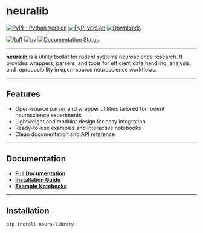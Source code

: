 # neuralib

[![PyPI - Python Version](https://img.shields.io/pypi/pyversions/neura-library)](https://pypi.org/project/neura-library/)
[![PyPI version](https://badge.fury.io/py/neura-library.svg)](https://badge.fury.io/py/neura-library)
[![Downloads](https://static.pepy.tech/badge/neura-library)](https://pepy.tech/project/neura-library)

[![Ruff](https://img.shields.io/endpoint?url=https://raw.githubusercontent.com/astral-sh/ruff/main/assets/badge/v2.json)](https://github.com/astral-sh/ruff)
[![uv](https://img.shields.io/endpoint?url=https://raw.githubusercontent.com/astral-sh/uv/main/assets/badge/v0.json)](https://github.com/astral-sh/uv)
[![Documentation Status](https://readthedocs.org/projects/neuralib/badge/?version=latest)](https://neuralib.readthedocs.io/en/latest/)

---

**neuralib** is a utility toolkit for rodent systems neuroscience research. It provides wrappers, parsers, and tools for
efficient data handling, analysis, and reproducibility in open-source neuroscience workflows.

---

## Features

- Open-source parser and wrapper utilities tailored for rodent neuroscience experiments
- Lightweight and modular design for easy integration
- Ready-to-use examples and interactive notebooks
- Clean documentation and API reference

---

## Documentation

- **[Full Documentation](https://neuralib.readthedocs.io/en/latest/index.html)**
- **[Installation Guide](https://neuralib.readthedocs.io/en/latest/installation.html)**
- **[Example Notebooks](https://neuralib.readthedocs.io/en/latest/index.html#notebook-example)**

---

## Installation

```bash
pip install neura-library
